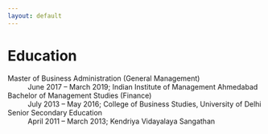 ```yaml
---
layout: default
---
```


# Education

<dl>
   <dt>Master of Business Administration (General Management)</dt>
      <dd>June 2017 – March 2019; Indian Institute of Management Ahmedabad
   <dt>Bachelor of Management Studies (Finance)</dt>
      <dd>July 2013 – May 2016; College of Business Studies, University of Delhi </dd>
   <dt>Senior Secondary Education </dt>
      <dd>April 2011 – March 2013; Kendriya Vidayalaya Sangathan</dd>
</dl>
